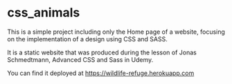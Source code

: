 # css_animals

This is a simple project including only the Home page of a website, focusing on the implementation of a design using CSS and SASS.

It is a static website that was produced during the lesson of Jonas Schmedtmann, Advanced CSS and Sass in Udemy.

You can find it deployed at https://wildlife-refuge.herokuapp.com
